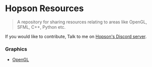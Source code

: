 # Hopson Resources
>A repository for sharing resources relating to areas like OpenGL, SFML, C++, Python etc.

If you would like to contribute, Talk to me on [Hopson's Discord server](https://discord.gg/xvQaysR).

### Graphics
- [OpenGL](https://github.com/Jackojc/HopsonResources/blob/master/opengl/opengl.md)
